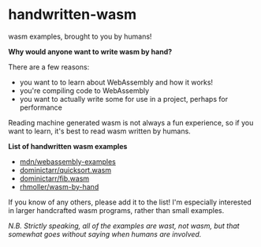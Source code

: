# handwritten-wasm
wasm examples, brought to you by humans!

**Why would anyone want to write wasm by hand?**

There are a few reasons:

 * you want to to learn about WebAssembly and how it works!
 * you're compiling code to WebAssembly
 * you want to actually write some for use in a project, perhaps for performance
 
Reading machine generated wasm is not always a fun experience, so if you want to learn, it's best to read wasm written by humans.


**List of handwritten wasm examples**

 * [mdn/webassembly-examples](https://github.com/mdn/webassembly-examples)
 * [dominictarr/quicksort.wasm](https://github.com/dominictarr/quicksort.wasm)
 * [dominictarr/fib.wasm](https://github.com/dominictarr/fib.wasm)
 * [rhmoller/wasm-by-hand](https://github.com/rhmoller/wasm-by-hand)

If you know of any others, please add it to the list! I'm especially interested in larger handcrafted wasm programs, rather than small examples.

*N.B. Strictly speaking, all of the examples are wast, not wasm, but that somewhat goes without saying when humans are involved.*
